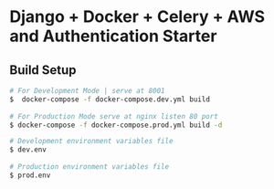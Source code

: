 # Django + Docker + Celery + AWS and Authentication Starter 

## Build Setup

```bash
# For Development Mode | serve at 8001 
$  docker-compose -f docker-compose.dev.yml build 
 
# For Production Mode serve at nginx listen 80 port
$ docker-compose -f docker-compose.prod.yml build -d
```

```bash
# Development environment variables file 
$ dev.env
 
# Production environment variables file 
$ prod.env
```

